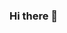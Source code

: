 ### Hi there 👋

<!--
**rafaelluiis2315/rafaelluiis2315** is a ✨ _special_ ✨ repository because its `README.md` (this file) appears on your GitHub profile.

ats
Stats Streak Stats


Here are some ideas to get you started:

- 🔭 I’m currently working on ...
- 🌱 I’m currently learning ...
- 👯 I’m looking to collaborate on ...
- 🤔 I’m looking for help with ...
- 💬 Ask me about ...
- 📫 How to reach me: ...
- 😄 Pronouns: ...
- ⚡ Fun fact: ...
-->
